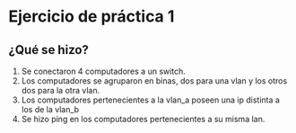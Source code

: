 # Ejercicio de práctica 1

## ¿Qué se hizo?
1. Se conectaron 4 computadores a un switch.
2. Los computadores se agruparon en binas, dos para una vlan y los otros dos para la otra vlan.
3. Los computadores pertenecientes a la vlan_a poseen una ip distinta a los de la vlan_b
4. Se hizo ping en los computadores pertenecientes a su misma lan.
